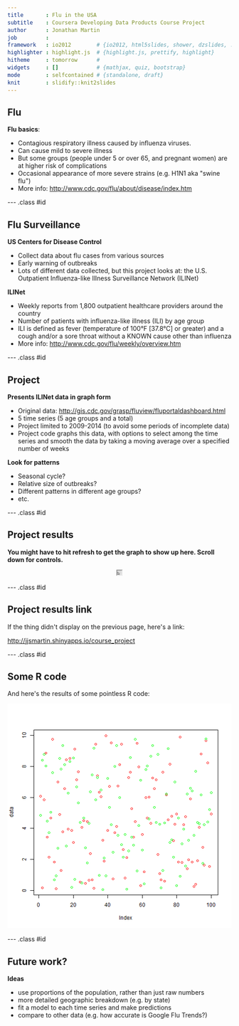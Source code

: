 ```yaml
---
title       : Flu in the USA
subtitle    : Coursera Developing Data Products Course Project
author      : Jonathan Martin
job         : 
framework   : io2012        # {io2012, html5slides, shower, dzslides, ...}
highlighter : highlight.js  # {highlight.js, prettify, highlight}
hitheme     : tomorrow      # 
widgets     : []            # {mathjax, quiz, bootstrap}
mode        : selfcontained # {standalone, draft}
knit        : slidify::knit2slides
---
```


## Flu

**Flu basics**:
- Contagious respiratory illness caused by influenza viruses.
- Can cause mild to severe illness
- But some groups (people under 5 or over 65, and pregnant women) are at higher risk of complications
- Occasional appearance of more severe strains (e.g. H1N1 aka "swine flu")
- More info: http://www.cdc.gov/flu/about/disease/index.htm

--- .class #id 

## Flu Surveillance

**US Centers for Disease Control**
- Collect data about flu cases from various sources
- Early warning of outbreaks
- Lots of different data collected, but this project looks at: the U.S. Outpatient Influenza-like Illness Surveillance Network (ILINet)


**ILINet**
- Weekly reports from 1,800 outpatient healthcare providers around the country 
- Number of patients with influenza-like illness (ILI) by age group
- ILI is defined as fever (temperature of 100°F [37.8°C] or greater) and a cough and/or a sore throat without a KNOWN cause other than influenza
- More info: http://www.cdc.gov/flu/weekly/overview.htm 

--- .class #id 

## Project

**Presents ILINet data in graph form**
- Original data: http://gis.cdc.gov/grasp/fluview/fluportaldashboard.html
- 5 time series (5 age groups and a total)
- Project limited to 2009-2014 (to avoid some periods of incomplete data)
- Project code graphs this data, with options to select among the time series and smooth the data by taking a moving average over a specified number of weeks

**Look for patterns**
- Seasonal cycle?
- Relative size of outbreaks?
- Different patterns in different age groups?
- etc.


--- .class #id 
## Project results

**You might have to hit refresh to get the graph to show up here. Scroll down for controls.**

<div align="center">
<iframe 
  src="http://jjsmartin.shinyapps.io/course_project" width="10" height="10" >
</iframe></div>


--- .class #id 
## Project results link

If the thing didn't display on the previous page, here's a link:

http://jjsmartin.shinyapps.io/course_project


--- .class #id 
## Some R code

And here's the results of some pointless R code:

![plot of chunk unnamed-chunk-1](assets/fig/unnamed-chunk-1.png) 


--- .class #id 
## Future work? 

**Ideas**
- use proportions of the population, rather than just raw numbers
- more detailed geographic breakdown (e.g. by state)
- fit a model to each time series and make predictions
- compare to other data (e.g. how accurate is Google Flu Trends?)







